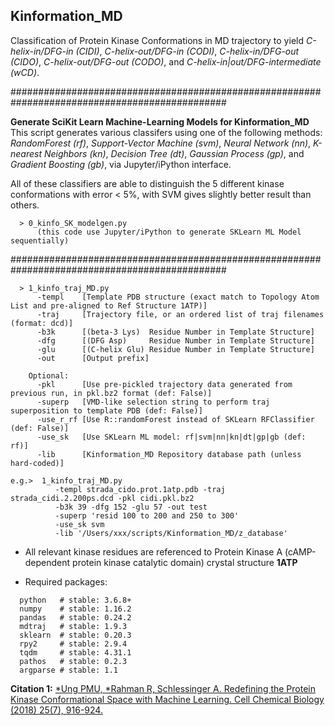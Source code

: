 ## Kinformation_MD
Classification of Protein Kinase Conformations in MD trajectory to yield _C-helix-in/DFG-in (CIDI)_, _C-helix-out/DFG-in (CODI)_, _C-helix-in/DFG-out (CIDO)_, _C-helix-out/DFG-out (CODO)_, and _C-helix-in|out/DFG-intermediate (wCD)_.

###############################################################################################

**Generate SciKit Learn Machine-Learning Models for Kinformation_MD**
This script generates various classifers using one of the following methods: _RandomForest (rf)_, _Support-Vector Machine (svm)_, _Neural Network (nn)_, _K-nearest Neighbors (kn)_, _Decision Tree (dt)_, _Gaussian Process (gp)_, and _Gradient Boosting (gb)_, via Jupyter/iPython interface.

All of these classifiers are able to distinguish the 5 different kinase conformations with error < 5%, with SVM gives slightly better result than others.

```
  > 0_kinfo_SK_modelgen.py
      (this code use Jupyter/iPython to generate SKLearn ML Model sequentially)
```


###############################################################################################

```
  > 1_kinfo_traj_MD.py
      -templ    [Template PDB structure (exact match to Topology Atom List and pre-aligned to Ref Structure 1ATP)]
      -traj     [Trajectory file, or an ordered list of traj filenames (format: dcd)]
      -b3k      [(beta-3 Lys)  Residue Number in Template Structure]
      -dfg      [(DFG Asp)     Residue Number in Template Structure]
      -glu      [(C-helix Glu) Residue Number in Template Structure]
      -out      [Output prefix]
      
    Optional:
      -pkl      [Use pre-pickled trajectory data generated from previous run, in pkl.bz2 format (def: False)]
      -superp   [VMD-like selection string to perform traj superposition to template PDB (def: False)]
      -use_r_rf [Use R::randomForest instead of SKLearn RFClassifier (def: False)]
      -use_sk   [Use SKLearn ML model: rf|svm|nn|kn|dt|gp|gb (def: rf)]
      -lib      [Kinformation_MD Repository database path (unless hard-coded)]
      
e.g.>  1_kinfo_traj_MD.py
          -templ strada_cido.prot.1atp.pdb -traj strada_cidi.2.200ps.dcd -pkl cidi.pkl.bz2
          -b3k 39 -dfg 152 -glu 57 -out test
          -superp 'resid 100 to 200 and 250 to 300'
          -use_sk svm
          -lib '/Users/xxx/scripts/Kinformation_MD/z_database'
```

* All relevant kinase residues are referenced to Protein Kinase A (cAMP-dependent protein kinase catalytic domain) crystal structure __1ATP__

* Required packages:
```
  python   # stable: 3.6.8+
  numpy    # stable: 1.16.2
  pandas   # stable: 0.24.2
  mdtraj   # stable: 1.9.3
  sklearn  # stable: 0.20.3
  rpy2     # stable: 2.9.4
  tqdm     # stable: 4.31.1
  pathos   # stable: 0.2.3
  argparse # stable: 1.1 
```

__Citation 1:__ [\*Ung PMU, \*Rahman R, Schlessinger A. Redefining the Protein Kinase Conformational Space with Machine Learning. Cell Chemical Biology (2018) 25(7), 916-924.](https://doi.org/10.1016/j.chembiol.2018.05.002)

